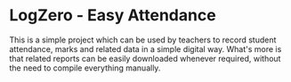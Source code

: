 # LogZero - Easy Attendance
This is a simple project which can be used by teachers to record student attendance, marks and related data in a simple digital way. What's more is that related reports can be easily downloaded whenever required, without the need to compile everything manually.
